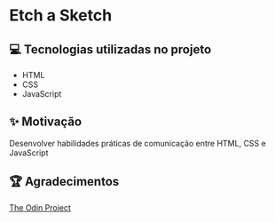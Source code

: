 # Etch a Sketch 

## 💻 Tecnologias utilizadas no projeto

- HTML
- CSS
- JavaScript

## ✨ Motivação

Desenvolver habilidades práticas de comunicação entre HTML, CSS e JavaScript

## 🏆 Agradecimentos

[The Odin Project](https://www.theodinproject.com)
